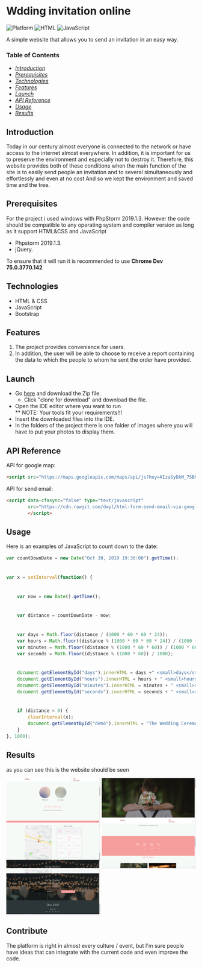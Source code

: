 # Wdding invitation online
![Platform](https://img.shields.io/badge/Platform-ios%20%7C%20win32%20%7C%20win64%20%7C%20linux-brightgreen.svg?style=plastic)
![HTML](https://img.shields.io/badge/HTML-60.1%25-green.svg?style=plastic)
![JavaScript](https://img.shields.io/badge/JavaScript-20.5%25-green.svg?style=plastic)

A simple website that allows you to send an invitation in an easy way.

### Table of Contents

- [*Introduction*](#introduction)
- [*Prerequisites*](#Prerequisites)
- [*Technologies*](#technologies)
- [*Features*](#Features)
- [*Launch*](#Launch)
- [*API Reference*](#api)
- [*Usage*](#Usage)
- [*Results*](#Results)

## Introduction

Today in our century almost everyone is connected to the network or have access to the internet almost everywhere.
In addition, it is important for us to preserve the environment and especially not to destroy it.
Therefore, this website provides both of these conditions when the main function of the site is to easily send people an invitation and to several simultaneously and effortlessly and even at no cost 
And so we kept the environment and saved time and the tree.

## Prerequisites

For the project i used windows with PhpStorm 2019.1.3.
However the code should be compatible to any operating system and compiler version as long as it support
HTML&CSS and JavaScript
- Phpstorm 2019.1.3.
- jQuery.

To ensure that it will run it is recommended to use **Chrome Dev 75.0.3770.142**

## Technologies

- HTML & CSS
- JavaScript
- Bootstrap

## Features

1. The project provides convenience for users.
2. In addition, the user will be able to choose to receive a report containing the data to which the people to whom he sent the order have provided.

## Launch

- Go [here](https://github.com/JojoX26/Yoel_Bijleveld_Wedding) and download the Zip file.
   * Click "clone for download" and download the file.
- Open the IDE editor where you want to run  
  ** NOTE: Your tools fit your requirements!!!
- Insert the downloaded files into the IDE.
- In the folders of the project there is one folder of images where you will have to put your photos to display them.

## API Reference
API for google map:
```html
<script src="https://maps.googleapis.com/maps/api/js?key=AIzaSyDkM_7SBGvVcqDPOXXCQWPKMm0soTfS1Ks&callback=initMap" async defer></script>
```
API for send email:
```html
<script data-cfasync="false" type="text/javascript"
        src="https://cdn.rawgit.com/dwyl/html-form-send-email-via-google-script-without-server/master/form-submission-handler.js">
        </script>
```

## Usage
Here is an examples of JavaScript to count down to the date:
```javascript
var countDownDate = new Date("Oct 30, 2019 19:30:00").getTime();


var x = setInterval(function() {


    var now = new Date().getTime();


    var distance = countDownDate - now;


    var days = Math.floor(distance / (1000 * 60 * 60 * 24));
    var hours = Math.floor((distance % (1000 * 60 * 60 * 24)) / (1000 * 60 * 60));
    var minutes = Math.floor((distance % (1000 * 60 * 60)) / (1000 * 60));
    var seconds = Math.floor((distance % (1000 * 60)) / 1000);


    document.getElementById("days").innerHTML = days +" <small>days</small>";
    document.getElementById("hours").innerHTML = hours + " <small>hours</small> ";
    document.getElementById("minutes").innerHTML = minutes + " <small>minutes</small> ";
    document.getElementById("seconds").innerHTML = seconds + " <small>seconds</small> ";


    if (distance < 0) {
        clearInterval(x);
        document.getElementById("demo").innerHTML = "The Wedding Ceremony is Over";
    }
}, 1000);
```

## Results

as you can see this is the website should be seen

<img src="images/Screenshot (12).png" width="250"> <img src="images/Screenshot (16).png" width="250"> 
<img src="images/Screenshot (14).png" width="250"> <img src="images/Screenshot (13).png" width="250">
<img src="images/Screenshot (15).png" width="250"> 



## Contribute

The platform is right in almost every culture / event,
but I'm sure people have ideas that can integrate with the current code and even improve the code.
